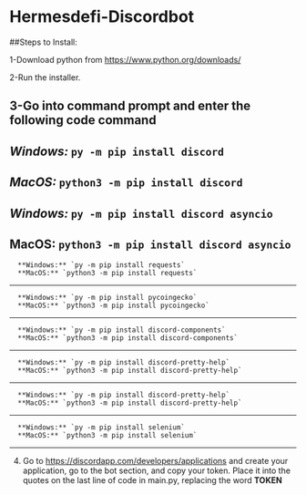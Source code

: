 # Hermesdefi-Discordbot

##Steps to Install:

1-Download python from https://www.python.org/downloads/

2-Run the installer.

3-Go into command prompt and enter the following code command
--------------------------------------------------------------
*Windows:* `py -m pip install discord`
--------------------------------------------------------------
*MacOS:* `python3 -m pip install discord`
--------------------------------------------------------------
*Windows:* `py -m pip install discord asyncio`
--------------------------------------------------------------
**MacOS:** `python3 -m pip install discord asyncio`
--------------------------------------------------------------
      **Windows:** `py -m pip install requests`
      **MacOS:** `python3 -m pip install requests`
--------------------------------------------------------------
      **Windows:** `py -m pip install pycoingecko`
      **MacOS:** `python3 -m pip install pycoingecko`
--------------------------------------------------------------
      **Windows:** `py -m pip install discord-components`
      **MacOS:** `python3 -m pip install discord-components`
--------------------------------------------------------------
      **Windows:** `py -m pip install discord-pretty-help`
      **MacOS:** `python3 -m pip install discord-pretty-help`
--------------------------------------------------------------
      **Windows:** `py -m pip install discord-pretty-help`
      **MacOS:** `python3 -m pip install discord-pretty-help`
--------------------------------------------------------------
      **Windows:** `py -m pip install selenium`
      **MacOS:** `python3 -m pip install selenium`
--------------------------------------------------------------
      
      
      
      
4. Go to https://discordapp.com/developers/applications and create your application, go to the bot section, and copy your token. Place it into the quotes on the last line of code in main.py, replacing the word **TOKEN**
